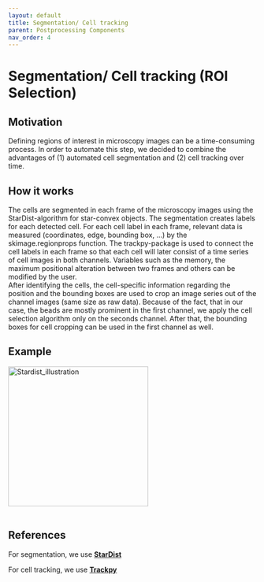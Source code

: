 ```yaml
---
layout: default
title: Segmentation/ Cell tracking
parent: Postprocessing Components
nav_order: 4
---
```


# Segmentation/ Cell tracking (ROI Selection)

## Motivation 
Defining regions of interest in microscopy images can be a time-consuming process. In order to automate this 
step, we decided to combine the advantages of (1) automated cell segmentation and (2) cell tracking over time. 

## How it works

The cells are segmented in each frame of the microscopy images using the StarDist-algorithm for star-convex objects. The segmentation creates labels for each detected cell. 
For each cell label in each frame, relevant data is measured (coordinates, edge, bounding box, ...) by the skimage.regionprops 
function. 
The trackpy-package is used to connect the cell labels in each frame so that each cell will later consist of a time series 
of cell images in both channels. Variables such as the memory, the maximum positional alteration between two frames and others can be modified by the user.  
After identifying the cells, the cell-specific information regarding the position and the bounding boxes are used to crop an image series out of the channel images (same size as raw data). 
Because of the fact, that in our case, the beads are mostly prominent in the first channel, we apply the cell selection algorithm only on the seconds channel. After that, the bounding boxes for cell cropping can be used in the first channel as well.   

## Example

<img width="284" alt="Stardist_illustration" src="https://github.com/IPMI-ICNS-UKE/DARTS/assets/127941319/5238fb3d-73c6-496a-9cc4-a67719487b90">

<br>
<br>

## References

For segmentation, we use **[StarDist](https://github.com/stardist/stardist)**

For cell tracking, we use **[Trackpy](http://soft-matter.github.io/trackpy/v0.6.1/)**
